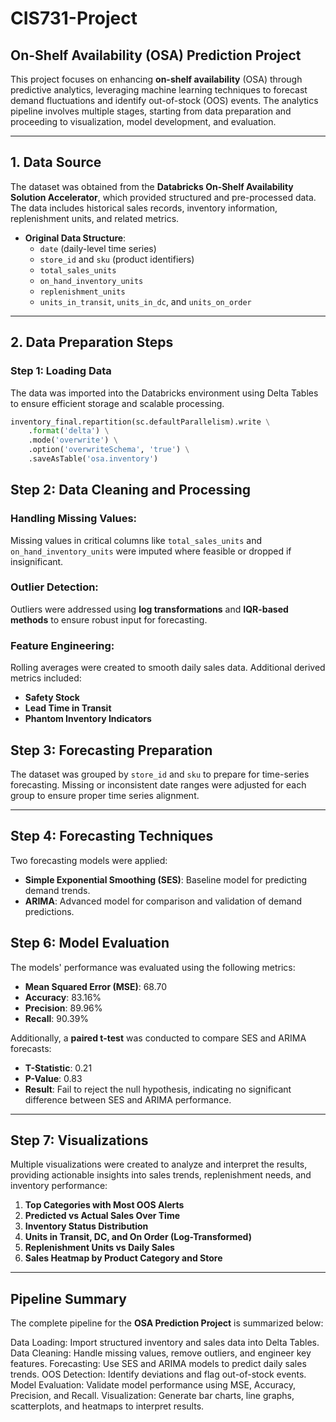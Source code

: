 # CIS731-Project
## On-Shelf Availability (OSA) Prediction Project  

This project focuses on enhancing **on-shelf availability** (OSA) through predictive analytics, leveraging machine learning techniques to forecast demand fluctuations and identify out-of-stock (OOS) events. The analytics pipeline involves multiple stages, starting from data preparation and proceeding to visualization, model development, and evaluation.

---

## 1. Data Source  
The dataset was obtained from the **Databricks On-Shelf Availability Solution Accelerator**, which provided structured and pre-processed data. The data includes historical sales records, inventory information, replenishment units, and related metrics.  

- **Original Data Structure**:  
  - `date` (daily-level time series)  
  - `store_id` and `sku` (product identifiers)  
  - `total_sales_units`  
  - `on_hand_inventory_units`  
  - `replenishment_units`  
  - `units_in_transit`, `units_in_dc`, and `units_on_order`  

---

## 2. Data Preparation Steps  

### Step 1: Loading Data  
The data was imported into the Databricks environment using Delta Tables to ensure efficient storage and scalable processing.  

```python
inventory_final.repartition(sc.defaultParallelism).write \
    .format('delta') \
    .mode('overwrite') \
    .option('overwriteSchema', 'true') \
    .saveAsTable('osa.inventory')
```

## Step 2: Data Cleaning and Processing  

### Handling Missing Values:  
Missing values in critical columns like `total_sales_units` and `on_hand_inventory_units` were imputed where feasible or dropped if insignificant.  

### Outlier Detection:  
Outliers were addressed using **log transformations** and **IQR-based methods** to ensure robust input for forecasting.  

### Feature Engineering:  
Rolling averages were created to smooth daily sales data. Additional derived metrics included:  
- **Safety Stock**  
- **Lead Time in Transit**  
- **Phantom Inventory Indicators**  

## Step 3: Forecasting Preparation  

The dataset was grouped by `store_id` and `sku` to prepare for time-series forecasting. Missing or inconsistent date ranges were adjusted for each group to ensure proper time series alignment.  

---

## Step 4: Forecasting Techniques  

Two forecasting models were applied:  

- **Simple Exponential Smoothing (SES)**: Baseline model for predicting demand trends.  
- **ARIMA**: Advanced model for comparison and validation of demand predictions.  

## Step 6: Model Evaluation  

The models' performance was evaluated using the following metrics:  

- **Mean Squared Error (MSE)**: 68.70  
- **Accuracy**: 83.16%  
- **Precision**: 89.96%  
- **Recall**: 90.39%  

Additionally, a **paired t-test** was conducted to compare SES and ARIMA forecasts:  

- **T-Statistic**: 0.21  
- **P-Value**: 0.83  
- **Result**: Fail to reject the null hypothesis, indicating no significant difference between SES and ARIMA performance.  

---

## Step 7: Visualizations  

Multiple visualizations were created to analyze and interpret the results, providing actionable insights into sales trends, replenishment needs, and inventory performance:  

1. **Top Categories with Most OOS Alerts**  
2. **Predicted vs Actual Sales Over Time**  
3. **Inventory Status Distribution**  
4. **Units in Transit, DC, and On Order (Log-Transformed)**  
5. **Replenishment Units vs Daily Sales**  
6. **Sales Heatmap by Product Category and Store**  

---

## Pipeline Summary  

The complete pipeline for the **OSA Prediction Project** is summarized below:  

Data Loading: Import structured inventory and sales data into Delta Tables.
Data Cleaning: Handle missing values, remove outliers, and engineer key features.
Forecasting: Use SES and ARIMA models to predict daily sales trends.
OOS Detection: Identify deviations and flag out-of-stock events.
Model Evaluation: Validate model performance using MSE, Accuracy, Precision, and Recall.
Visualization: Generate bar charts, line graphs, scatterplots, and heatmaps to interpret results.
